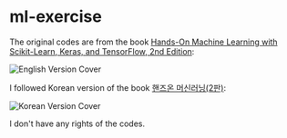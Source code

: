 # ml-exercise
The original codes are from the book [Hands-On Machine Learning with Scikit-Learn, Keras, and TensorFlow, 2nd Edition](https://www.oreilly.com/library/view/hands-on-machine-learning/9781492032632/):

![English Version Cover](https://learning.oreilly.com/library/cover/9781492032632/250w/)

I followed Korean version of the book [핸즈온 머신러닝(2판)](https://www.hanbit.co.kr/store/books/look.php?p_code=B7033438574):

![Korean Version Cover](https://www.hanbit.co.kr/data/books/B7033438574_l.jpg)

I don't have any rights of the codes.